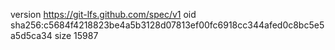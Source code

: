 version https://git-lfs.github.com/spec/v1
oid sha256:c5684f4218823be4a5b3128d07813ef00fc6918cc344afed0c8bc5e5a5d5ca34
size 15987
